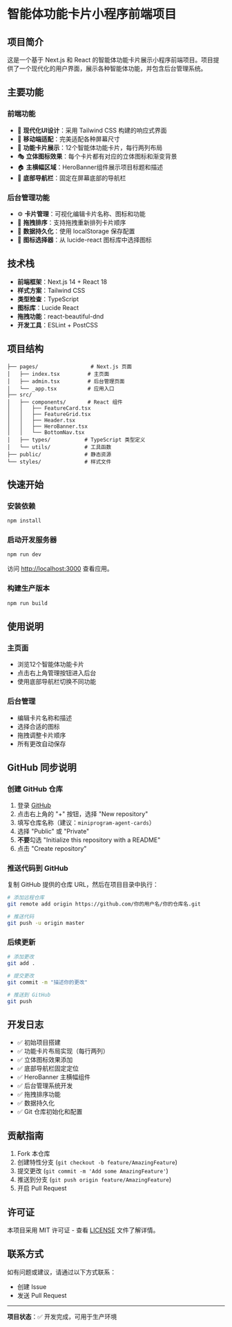 # 智能体功能卡片小程序前端项目

## 项目简介

这是一个基于 Next.js 和 React 的智能体功能卡片展示小程序前端项目。项目提供了一个现代化的用户界面，展示各种智能体功能，并包含后台管理系统。

## 主要功能

### 前端功能
- 🎨 **现代化UI设计**：采用 Tailwind CSS 构建的响应式界面
- 📱 **移动端适配**：完美适配各种屏幕尺寸
- 🎯 **功能卡片展示**：12个智能体功能卡片，每行两列布局
- 🎭 **立体图标效果**：每个卡片都有对应的立体图标和渐变背景
- 🏠 **主横幅区域**：HeroBanner组件展示项目标题和描述
- 📍 **底部导航栏**：固定在屏幕底部的导航栏

### 后台管理功能
- ⚙️ **卡片管理**：可视化编辑卡片名称、图标和功能
- 🔄 **拖拽排序**：支持拖拽重新排列卡片顺序
- 💾 **数据持久化**：使用 localStorage 保存配置
- 🎨 **图标选择器**：从 lucide-react 图标库中选择图标

## 技术栈

- **前端框架**：Next.js 14 + React 18
- **样式方案**：Tailwind CSS
- **类型检查**：TypeScript
- **图标库**：Lucide React
- **拖拽功能**：react-beautiful-dnd
- **开发工具**：ESLint + PostCSS

## 项目结构

```
├── pages/                 # Next.js 页面
│   ├── index.tsx         # 主页面
│   ├── admin.tsx         # 后台管理页面
│   └── _app.tsx          # 应用入口
├── src/
│   ├── components/       # React 组件
│   │   ├── FeatureCard.tsx
│   │   ├── FeatureGrid.tsx
│   │   ├── Header.tsx
│   │   ├── HeroBanner.tsx
│   │   └── BottomNav.tsx
│   ├── types/           # TypeScript 类型定义
│   └── utils/           # 工具函数
├── public/              # 静态资源
└── styles/              # 样式文件
```

## 快速开始

### 安装依赖
```bash
npm install
```

### 启动开发服务器
```bash
npm run dev
```

访问 [http://localhost:3000](http://localhost:3000) 查看应用。

### 构建生产版本
```bash
npm run build
```

## 使用说明

### 主页面
- 浏览12个智能体功能卡片
- 点击右上角管理按钮进入后台
- 使用底部导航栏切换不同功能

### 后台管理
- 编辑卡片名称和描述
- 选择合适的图标
- 拖拽调整卡片顺序
- 所有更改自动保存

## GitHub 同步说明

### 创建 GitHub 仓库
1. 登录 [GitHub](https://github.com)
2. 点击右上角的 "+" 按钮，选择 "New repository"
3. 填写仓库名称（建议：`miniprogram-agent-cards`）
4. 选择 "Public" 或 "Private"
5. **不要**勾选 "Initialize this repository with a README"
6. 点击 "Create repository"

### 推送代码到 GitHub
复制 GitHub 提供的仓库 URL，然后在项目目录中执行：

```bash
# 添加远程仓库
git remote add origin https://github.com/你的用户名/你的仓库名.git

# 推送代码
git push -u origin master
```

### 后续更新
```bash
# 添加更改
git add .

# 提交更改
git commit -m "描述你的更改"

# 推送到 GitHub
git push
```

## 开发日志

- ✅ 初始项目搭建
- ✅ 功能卡片布局实现（每行两列）
- ✅ 立体图标效果添加
- ✅ 底部导航栏固定定位
- ✅ HeroBanner 主横幅组件
- ✅ 后台管理系统开发
- ✅ 拖拽排序功能
- ✅ 数据持久化
- ✅ Git 仓库初始化和配置

## 贡献指南

1. Fork 本仓库
2. 创建特性分支 (`git checkout -b feature/AmazingFeature`)
3. 提交更改 (`git commit -m 'Add some AmazingFeature'`)
4. 推送到分支 (`git push origin feature/AmazingFeature`)
5. 开启 Pull Request

## 许可证

本项目采用 MIT 许可证 - 查看 [LICENSE](LICENSE) 文件了解详情。

## 联系方式

如有问题或建议，请通过以下方式联系：
- 创建 Issue
- 发送 Pull Request

---

**项目状态**：✅ 开发完成，可用于生产环境

